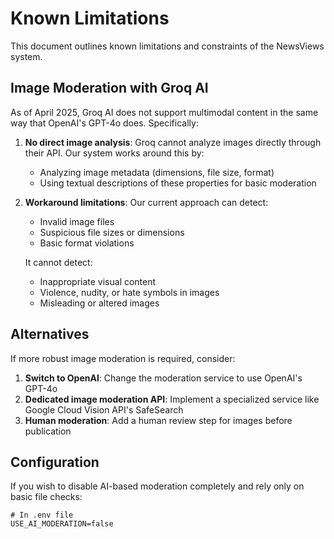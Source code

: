 # Known Limitations

This document outlines known limitations and constraints of the NewsViews system.

## Image Moderation with Groq AI

As of April 2025, Groq AI does not support multimodal content in the same way that OpenAI's GPT-4o does. Specifically:

1. **No direct image analysis**: Groq cannot analyze images directly through their API. Our system works around this by:
   - Analyzing image metadata (dimensions, file size, format)
   - Using textual descriptions of these properties for basic moderation

2. **Workaround limitations**: Our current approach can detect:
   - Invalid image files
   - Suspicious file sizes or dimensions
   - Basic format violations

   It cannot detect:
   - Inappropriate visual content
   - Violence, nudity, or hate symbols in images
   - Misleading or altered images

## Alternatives

If more robust image moderation is required, consider:

1. **Switch to OpenAI**: Change the moderation service to use OpenAI's GPT-4o
2. **Dedicated image moderation API**: Implement a specialized service like Google Cloud Vision API's SafeSearch
3. **Human moderation**: Add a human review step for images before publication

## Configuration

If you wish to disable AI-based moderation completely and rely only on basic file checks:

```
# In .env file
USE_AI_MODERATION=false
```
